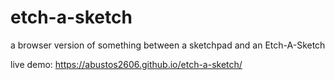 # etch-a-sketch
a browser version of something between a sketchpad and an Etch-A-Sketch

live demo: https://abustos2606.github.io/etch-a-sketch/